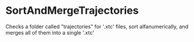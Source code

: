 # SortAndMergeTrajectories
Checks a folder called "trajectories" for '.xtc' files, sort alfanumerically, and merges all of them into a single '.xtc'
